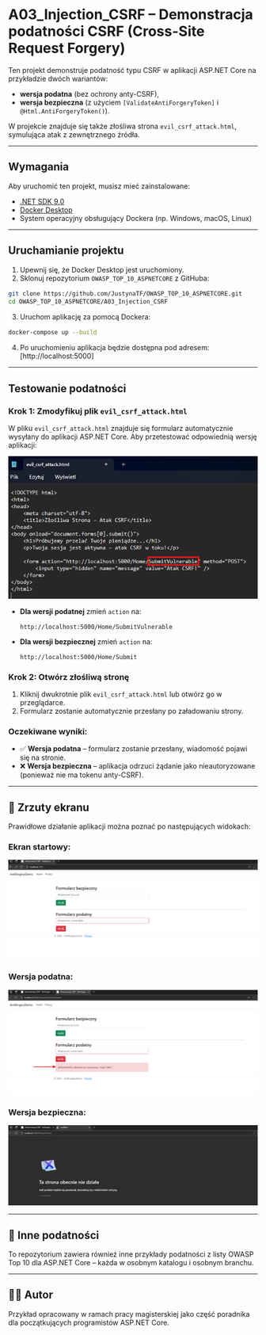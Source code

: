# A03_Injection_CSRF – Demonstracja podatności CSRF (Cross-Site Request Forgery)

Ten projekt demonstruje podatność typu CSRF w aplikacji ASP.NET Core na przykładzie dwóch wariantów:
- **wersja podatna** (bez ochrony anty-CSRF),
- **wersja bezpieczna** (z użyciem `[ValidateAntiForgeryToken]` i `@Html.AntiForgeryToken()`).

W projekcie znajduje się także złośliwa strona `evil_csrf_attack.html`, symulująca atak z zewnętrznego źródła.

---

## Wymagania

Aby uruchomić ten projekt, musisz mieć zainstalowane:
- [.NET SDK 9.0](https://dotnet.microsoft.com/en-us/download/dotnet/9.0)
- [Docker Desktop](https://www.docker.com/products/docker-desktop/)
- System operacyjny obsługujący Dockera (np. Windows, macOS, Linux)

---

## Uruchamianie projektu

1. Upewnij się, że Docker Desktop jest uruchomiony.
2. Sklonuj repozytorium `OWASP_TOP_10_ASPNETCORE` z GitHuba:
```bash
git clone https://github.com/JustynaTF/OWASP_TOP_10_ASPNETCORE.git
cd OWASP_TOP_10_ASPNETCORE/A03_Injection_CSRF
```

3. Uruchom aplikację za pomocą Dockera:
```bash
docker-compose up --build
```

4. Po uruchomieniu aplikacja będzie dostępna pod adresem: [http://localhost:5000]

---

## Testowanie podatności

### Krok 1: Zmodyfikuj plik `evil_csrf_attack.html`

W pliku `evil_csrf_attack.html` znajduje się formularz automatycznie wysyłany do aplikacji ASP.NET Core. 
Aby przetestować odpowiednią wersję aplikacji:

![Zmiana w formularzu](A03_Injection_CSRF\A03_screeny\Złośliwa_witryna.png)


- **Dla wersji podatnej** zmień `action` na:
  ```
  http://localhost:5000/Home/SubmitVulnerable
  ```
- **Dla wersji bezpiecznej** zmień `action` na:
  ```
  http://localhost:5000/Home/Submit
  ```

### Krok 2: Otwórz złośliwą stronę

1. Kliknij dwukrotnie plik `evil_csrf_attack.html` lub otwórz go w przeglądarce.
2. Formularz zostanie automatycznie przesłany po załadowaniu strony.

### Oczekiwane wyniki:

- ✅ **Wersja podatna** – formularz zostanie przesłany, wiadomość pojawi się na stronie.
- ❌ **Wersja bezpieczna** – aplikacja odrzuci żądanie jako nieautoryzowane (ponieważ nie ma tokenu anty-CSRF).

---

## 📸 Zrzuty ekranu

Prawidłowe działanie aplikacji można poznać po następujących widokach:

### Ekran startowy:
![Widok początkowy](A03_Injection_CSRF\A03_screeny\Ekran_startowy.png)

### Wersja podatna:

![Widok wersji podatnej](A03_Injection_CSRF\A03_screeny\Vulnerable.png)

### Wersja bezpieczna:

![Widok wersji bezpiecznej](A03_Injection_CSRF\A03_screeny\Secure.png)

---

## 📂 Inne podatności

To repozytorium zawiera również inne przykłady podatności z listy OWASP Top 10 dla ASP.NET Core – każda w osobnym katalogu i osobnym branchu.

---

## 👨‍🔬 Autor

Przykład opracowany w ramach pracy magisterskiej jako część poradnika dla początkujących programistów ASP.NET Core.